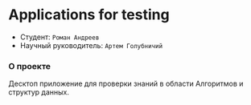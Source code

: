 # Applications for testing


* Студент: `Роман Андреев`
* Научный руководитель: `Артем Голубничий`

### О проекте
Десктоп приложение для проверки знаний в области Алгоритмов и структур данных.

